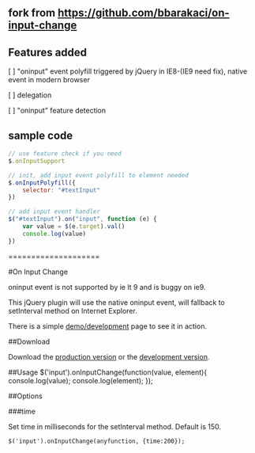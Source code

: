 ## fork from https://github.com/bbarakaci/on-input-change

## Features added

[ ] "oninput" event polyfill triggered by jQuery in IE8-(IE9 need fix), native event in modern browser

[ ] delegation

[ ] "oninput" feature detection


## sample code

```js
// use feature check if you need
$.onInputSupport

// init, add input event polyfill to element needed
$.onInputPolyfill({
    selector: "#textInput"
})

// add input event handler
$("#textInput").on("input", function (e) {
    var value = $(e.target).val()
    console.log(value)
})

```


====================

#On Input Change

oninput event is not supported by ie lt 9 and is buggy on ie9.

This jQuery plugin will use the native oninput event, will fallback to setInterval method on Internet Explorer.

There is a simple [demo/development](http://bbarakaci.github.com/on-input-change/) page to see it in action.

##Download

Download the [production version][min] or the [development version][max].

[min]: https://raw.github.com/bbarakaci/on-input-change/master/dist/fixto.min.js
[max]: https://raw.github.com/bbarakaci/on-input-change/master/dist/fixto.js

##Usage
    $('input').onInputChange(function(value, element){
        console.log(value);
        console.log(element);
    });
    
##Options

###time

Set time in milliseconds for the setInterval method. Default is 150.

    $('input').onInputChange(anyfunction, {time:200});
